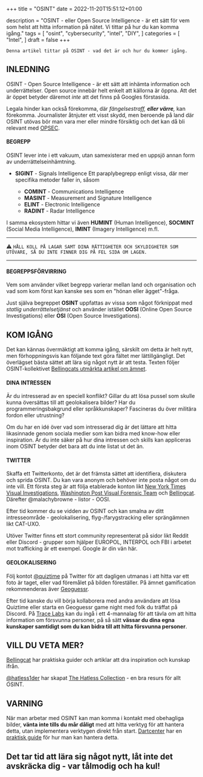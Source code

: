 +++
title = "OSINT"
date = 2022-11-20T15:51:12+01:00

description = "OSINT - eller Open Source Intelligence - är ett sätt för vem som helst att hitta information på nätet. Vi tittar på hur du kan komma igång."
tags = [
    "osint",
    "cybersecurity",
    "intel",
    "DIY",
]
categories = [
    "Intel",
]
draft = false
+++

`Denna artikel tittar på OSINT - vad det är och hur du kommer igång.`
<!--more-->
## INLEDNING

OSINT - Open Source Intelligence - är ett sätt att inhämta information och underrättelser. Open source innebär helt enkelt att källorna är öppna. Att det är öppet betyder däremot *inte* att det finns på Googles förstasida.

Legala hinder kan också förekomma, där *fängelsestraff, **eller värre**,* kan förekomma. Journalister åtnjuter ett visst skydd, men beroende på land där OSINT utövas bör man vara mer eller mindre försiktig och det kan då bli relevant med [OPSEC](https://www.dataterminal.com/post/opsec/).  

#### BEGREPP

OSINT lever inte i ett vakuum, utan samexisterar med en uppsjö annan form av underrättelseinhämtning.

* **SIGINT** - Signals Intelligence
Ett paraplybegrepp enligt vissa, där mer specifika metoder faller in, såsom

    - **COMINT** - Communications Intelligence
    - **MASINT** - Measurement and Signature Intelligence
    - **ELINT** - Electronic Intelligence
    - **RADINT** - Radar Intelligence

I samma ekosystem hittar vi även **HUMINT** (Human Intelligence), **SOCMINT** (Social Media Intelligence), **IMINT** (Imagery Intelligence) m.fl.

---
⚠️ `HÅLL KOLL PÅ LAGAR SAMT DINA RÄTTIGHETER OCH SKYLDIGHETER SOM UTÖVARE, SÅ DU INTE FINNER DIG PÅ FEL SIDA OM LAGEN.`

---

#### BEGREPPSFÖRVIRRING

Vem som använder vilket begrepp varierar mellan land och organisation och vad som kom först kan kanske ses som en "hönan eller ägget"-fråga.

Just själva begreppet **OSINT** uppfattas av vissa som något förknippat med *statlig underrättelsetjänst* och använder istället **OOSI** (Online Open Source Investigations) eller **OSI** (Open Source Investigations).  

## KOM IGÅNG

Det kan kännas övermäktigt att komma igång, särskilt om detta är helt nytt, men förhoppningsvis kan följande text göra fältet mer lättillgängligt. Det överlägset bästa sättet att lära sig något nytt är att testa. Texten följer OSINT-kollektivet [Bellingcats utmärkta artikel om ämnet](https://www.bellingcat.com/resources/2021/11/09/first-steps-to-getting-started-in-open-source-research/).   

#### DINA INTRESSEN

Är du intresserad av en speciell konflikt? Gillar du att lösa pussel som skulle kunna översättas till att geolokalisera bilder? Har du programmeringsbakgrund eller språkkunskaper? Fascineras du över militära fordon eller utrustning?

Om du har en idé över vad som intresserad dig är det lättare att hitta likasinnade genom sociala medier som kan bidra med know-how eller inspiration. Är du inte säker på hur dina intressen och skills kan appliceras inom OSINT betyder det bara att du inte listat ut det än.   

#### TWITTER

Skaffa ett Twitterkonto, det är det främsta sättet att identifiera, diskutera och sprida OSINT. Du kan vara anonym och behöver inte posta något om du inte vill. Ett första steg är att följa etablerade konton likt [New York Times Visual Investigations](https://twitter.com/nytvideo), [Washington Post Visual Forensic Team](https://www.journalism.co.uk/news/traditional-journalism-meets-digital-armchair-research-inside-the-washington-post-s-visual-forensic-strategy/s2/a795046/) och [Bellingcat](https://www.bellingcat.com/). Därefter @malachybrowne - listor - OOSI. 

Efter tid kommer du se vidden av OSINT och kan smalna av ditt intresseområde - geolokalisering, flyg-/farygstracking eller sprängämnen likt CAT-UXO.

Utöver Twitter finns ett stort community representerat på sidor likt Reddit eller Discord - grupper som hjälper EUROPOL, INTERPOL och FBI i arbetet mot trafficking är ett exempel. Google är din vän här.   

#### GEOLOKALISERING

Följ kontot [@quiztime](https://twitter.com/quiztime) på Twitter för att dagligen utmanas i att hitta var ett foto är taget, eller vad föremålet på bilden föreställer. På ämnet gamification rekommenderas äver [Geoguessr](https://www.geoguessr.com/). 

Efter tid kanske du vill börja kollaborera med andra användare att lösa Quiztime eller starta en Geoguessr game night med folk du träffat på Discord. På [Trace Labs](https://www.tracelabs.org/) kan du ingå i ett 4-mannalag för att tävla om att hitta information om försvunna personer, på så sätt **vässar du dina egna kunskaper samtidigt som du kan bidra till att hitta försvunna personer**.   

  
## VILL DU VETA MER?

[Bellingcat](https://www.bellingcat.com/) har praktiska guider och artiklar att dra inspiration och kunskap ifrån. 

[@hatless1der](https://twitter.com/hatless1der) har skapat [The Hatless Collection](https://start.me/p/DPYPMz/the-ultimate-osint-collection) - en bra resurs för allt OSINT.   

## VARNING

När man arbetar med OSINT kan man komma i kontakt med obehagliga bilder, **vänta inte tills du mår dåligt** med att hitta verktyg för att hantera detta, utan implementera verktygen direkt från start. [Dartcenter](https://dartcenter.org/) har en [praktisk guide](https://dartcenter.org/resources/handling-traumatic-imagery-developing-standard-operating-procedure) för hur man kan hantera detta.  

## Det tar tid att lära sig något nytt, låt inte det avskräcka dig - var tålmodig och ha kul!